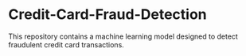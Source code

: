 # Credit-Card-Fraud-Detection
 This repository contains a machine learning model designed to detect fraudulent credit card transactions.
